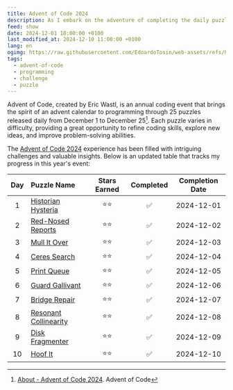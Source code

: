 ```yaml
---
title: Advent of Code 2024
description: As I embark on the adventure of completing the daily puzzles for Advent of Code 2024, I want to keep track of my progress.
feed: show
date: 2024-12-01 18:00:00 +0100
last_modified_at: 2024-12-10 11:00:00 +0100
lang: en
ogimg: https://raw.githubusercontent.com/EdoardoTosin/web-assets/refs/heads/main/Notes/100%20Public/Feed/Advent%20of%20Code/Advent-of-Code-2024.png
tags:
  - advent-of-code
  - programming
  - challenge
  - puzzle
---
```


Advent of Code, created by Eric Wastl, is an annual coding event that brings the spirit of an advent calendar to programming through 25 puzzles released daily from December 1 to December 25[^1]. Each puzzle varies in difficulty, providing a great opportunity to refine coding skills, explore new ideas, and improve problem-solving abilities.

The [Advent of Code 2024](https://adventofcode.com/2024) experience has been filled with intriguing challenges and valuable insights. Below is an updated table that tracks my progress in this year's event:

| Day  | Puzzle Name         | Stars Earned | Completed | Completion Date       |
|:----:|:--------------------|:------------:|:---------:|:---------------------:|
|  1 | [Historian Hysteria](https://adventofcode.com/2024/day/1) | ⭐⭐ | ✅ | 2024-12-01 |
|  2 | [Red-Nosed Reports](https://adventofcode.com/2024/day/2) | ⭐⭐ | ✅ | 2024-12-02 |
|  3 | [Mull It Over](https://adventofcode.com/2024/day/3) | ⭐⭐ | ✅ | 2024-12-03 |
|  4 | [Ceres Search](https://adventofcode.com/2024/day/4) | ⭐⭐ | ✅ | 2024-12-04 |
|  5 | [Print Queue](https://adventofcode.com/2024/day/5) | ⭐⭐ | ✅ | 2024-12-05 |
|  6 | [Guard Gallivant](https://adventofcode.com/2024/day/6) | ⭐⭐ | ✅ | 2024-12-06 |
|  7 | [Bridge Repair](https://adventofcode.com/2024/day/7) | ⭐⭐ | ✅ | 2024-12-07 |
|  8 | [Resonant Collinearity](https://adventofcode.com/2024/day/8) | ⭐⭐ | ✅ | 2024-12-08 |
|  9 | [Disk Fragmenter](https://adventofcode.com/2024/day/9) | ⭐⭐ | ✅ | 2024-12-09 |
| 10 | [Hoof It](https://adventofcode.com/2024/day/10) | ⭐⭐ | ✅ | 2024-12-10 |

[^1]: [About - Advent of Code 2024](https://adventofcode.com/2024/about). Advent of Code
